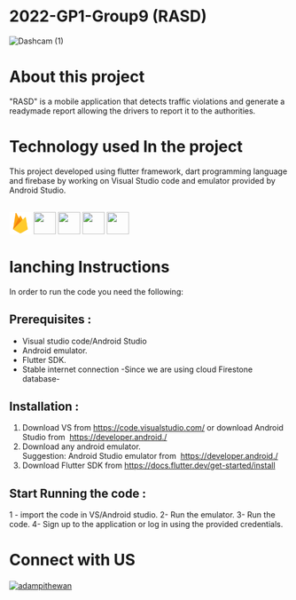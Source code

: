 # 2022-GP1-Group9 (RASD)
![Dashcam (1)](https://user-images.githubusercontent.com/98524329/200344318-1f31874e-ba4c-41f7-9220-156cb5ff183e.png)



# About this project
"RASD" is a mobile application that detects traffic violations and generate a readymade report allowing the drivers to report it to the authorities.

# Technology used In the project
This project developed using flutter framework, dart programming language and firebase by working on Visual Studio code and emulator provided by Android Studio.

 <br> <img height="40" width="40" src="https://raw.githubusercontent.com/github/explore/80688e429a7d4ef2fca1e82350fe8e3517d3494d/topics/firebase/firebase.png">
 <img height="40" width="40" src="https://user-images.githubusercontent.com/25181517/192108895-20dc3343-43e3-4a54-a90e-13a4abbc57b9.png">
  <img height="40" width="40" src="https://user-images.githubusercontent.com/25181517/192108891-d86b6220-e232-423a-bf5f-90903e6887c3.png">
  <img height="40" width="40" src="https://user-images.githubusercontent.com/25181517/186150304-1568ffdf-4c62-4bdc-9cf1-8d8efcea7c5b.png">
  <img height="40" width="40" src="https://user-images.githubusercontent.com/25181517/186150365-da1eccce-6201-487c-8649-45e9e99435fd.png">

# lanching Instructions 
 In order to run the code you need the following: 
 ## Prerequisites : 
 - Visual studio code/Android Studio
 - Android emulator.
 - Flutter SDK.
 - Stable internet connection -Since we are using cloud Firestone database-
 
## Installation :
 1. Download VS from https://code.visualstudio.com/  or download Android Studio from  https://developer.android./
 2. Download any android emulator.                                         
   Suggestion: Android Studio emulator from  https://developer.android./
 4. Download Flutter SDK from https://docs.flutter.dev/get-started/install 
 
## Start Running the code :
1 - import the code in VS/Android studio.
2- Run the emulator.
3- Run the code.
4- Sign up to the application or log in using the provided credentials. 


# Connect with US 
 <a href="https://twitter.com/rasdgp?s=21&t=wSUpQhdTJfIKRsMi9yXcAQ" target="blank"><img align="center"
      src="https://raw.githubusercontent.com/rahuldkjain/github-profile-readme-generator/master/src/images/icons/Social/twitter.svg"
      alt="adampithewan" height="30" width="40" /></a>
